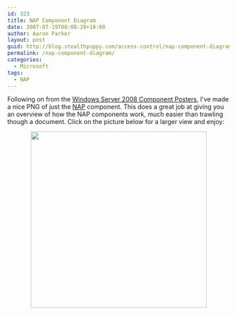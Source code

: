 ```yaml
---
id: 323
title: NAP Component Diagram
date: 2007-07-19T08:08:29+10:00
author: Aaron Parker
layout: post
guid: http://blog.stealthpuppy.com/access-control/nap-component-diagram
permalink: /nap-component-diagram/
categories:
  - Microsoft
tags:
  - NAP
---
```

Following on from the [Windows Server 2008 Component Posters]({{site.baseurl}}/windows/windows-server-2008-component-posters), I've made a nice PNG of just the [NAP](http://www.microsoft.com/nap) component. This does a great job at giving you an overview of how the NAP components work, much easier than trawling though a document. Click on the picture below for a larger view and enjoy:

<p style="text-align: center">
  <a href="{{site.baseurl}}/media/2007/07/Windows2008NAPComponent.png"><img border="0" width="399" src="{{site.baseurl}}/media/2007/07/Windows2008NAPComponentPreview.png" height="400" style="width: 399px; height: 400px" /></a>
</p>